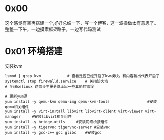 # 0x00
这个感觉有空再搭建一个,好好总结一下，写一个博客，这一波操做太有意思了。整整一下午，一边摸索框架路子，一边写代码测试

# 0x01 环境搭建
安装kvm
```
lsmod | grep kvm			# 查看是否已经开启了kvm模块，有内容输出代表开启了
systemctl stop firewalld.service 	# 关闭防火墙
# 关闭selinux 这两步主要是防止出一些其他的错误

# 更新yum源
yum install -y qemu-kvm qemu-img qemu-kvm-tools 				#安装qemu相关组件
yum install -y virt-install libvirt libvirt-client virt-viewer virt-manager 	#安装libvirt相关组件
yum install -y bridge-utils		#安装网络桥接组件
yum install -y tigervnc tigervnc-server #安装vnc
yum install –y gcc-c++ gcc glibc  	#安装gcc

``` 